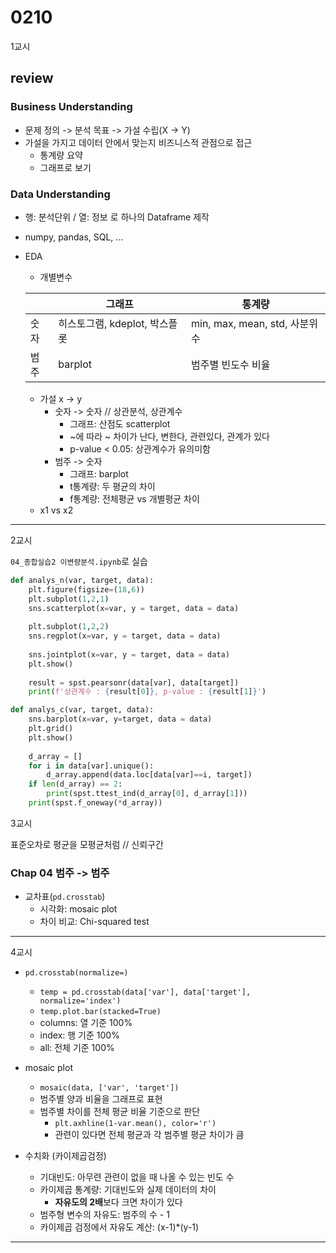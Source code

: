 # 0210
1교시
## review

### Business Understanding
- 문제 정의 -> 분석 목표 -> 가설 수립(X -> Y)
- 가설을 가지고 데이터 안에서 맞는지 비즈니스적 관점으로 접근
    - 통계량 요약
    - 그래프로 보기

### Data Understanding
- 행: 분석단위 / 열: 정보 로 하나의 Dataframe 제작
- numpy, pandas, SQL, ...
- EDA
    - 개별변수 

    |  | 그래프 | 통계량 |
    |---|---|---|
    |숫자|히스토그램, kdeplot, 박스플롯|min, max, mean, std, 사분위수|
    |범주|barplot|범주별 빈도수 비율|

    - 가설 x -> y
        - 숫자 -> 숫자 // 상관분석, 상관계수
            - 그래프: 산점도 scatterplot
            - ~에 따라 ~ 차이가 난다, 변한다, 관련있다, 관계가 있다
            - p-value < 0.05: 상관계수가 유의미함
        - 범주 -> 숫자
            - 그래프: barplot
            - t통계량: 두 평균의 차이
            - f통계량: 전체평균 vs 개별평균 차이
    - x1 vs x2
---
2교시

``04_종합실습2 이변량분석.ipynb``로 실습

``` python
def analys_n(var, target, data):
    plt.figure(figsize=(18,6))
    plt.subplot(1,2,1)
    sns.scatterplot(x=var, y = target, data = data)
    
    plt.subplot(1,2,2)
    sns.regplot(x=var, y = target, data = data)
    
    sns.jointplot(x=var, y = target, data = data)
    plt.show()
    
    result = spst.pearsonr(data[var], data[target])
    print(f'상관계수 : {result[0]}, p-value : {result[1]}')
```
```python
def analys_c(var, target, data):
    sns.barplot(x=var, y=target, data = data)
    plt.grid()
    plt.show()
    
    d_array = []
    for i in data[var].unique():
        d_array.append(data.loc[data[var]==i, target])
    if len(d_array) == 2:
        print(spst.ttest_ind(d_array[0], d_array[1]))
    print(spst.f_oneway(*d_array))
```
3교시

표준오차로 평균을 모평균처럼 // 신뢰구간

### Chap 04 범주 -> 범주

- 교차표(``pd.crosstab``)
    - 시각화: mosaic plot
    - 차이 비교: Chi-squared test

---
4교시

- ``pd.crosstab(normalize=)``
    - ``temp = pd.crosstab(data['var'], data['target'], normalize='index')``
    - ``temp.plot.bar(stacked=True)``
    - columns: 열 기준 100%
    - index: 행 기준 100%
    - all: 전체 기준 100%
- mosaic plot
    - ``mosaic(data, ['var', 'target'])``
    - 범주별 양과 비율을 그래프로 표현
    - 범주별 차이를 전체 평균 비율 기준으로 판단
        - ``plt.axhline(1-var.mean(), color='r')``
        - 관련이 있다면 전체 평균과 각 범주별 평균 차이가 큼


- 수치화 (카이제곱검정)
    - 기대빈도: 아무련 관련이 없을 때 나올 수 있는 빈도 수
    - 카이제곱 통계량: 기대빈도와 실제 데이터의 차이
        - **자유도의 2배**보다 크면 차이가 있다
    - 범주형 변수의 자유도: 범주의 수 - 1
    - 카이제곱 검정에서 자유도 계산: (x-1)*(y-1)
---
